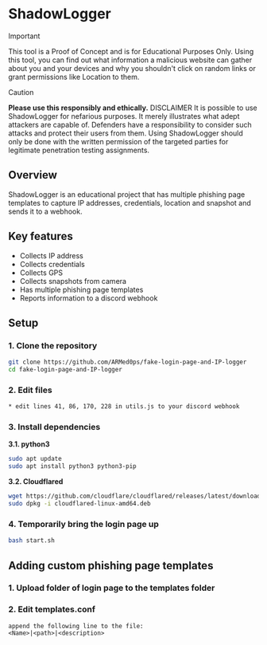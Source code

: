 # ShadowLogger

> [!IMPORTANT]
> This tool is a Proof of Concept and is for Educational Purposes Only.
> Using this tool, you can find out what information a malicious website can gather about you and your devices and why you shouldn't click on random links or grant permissions like Location to them.

> [!CAUTION] 
> **Please use this responsibly and ethically.**
> DISCLAIMER
> It is possible to use ShadowLogger for nefarious purposes. It merely illustrates what adept attackers are capable of. Defenders have a responsibility to consider such attacks and protect their users from them. Using ShadowLogger should only be done with the written permission of the targeted parties for legitimate penetration testing assignments.

## Overview
ShadowLogger is an educational project that has multiple phishing page templates to capture IP addresses, credentials, location and snapshot and sends it to a webhook.

## Key features
- Collects IP address
- Collects credentials
- Collects GPS
- Collects snapshots from camera
- Has multiple phishing page templates
- Reports information to a discord webhook

## Setup

### 1. Clone the repository
```bash
git clone https://github.com/ARMed0ps/fake-login-page-and-IP-logger
cd fake-login-page-and-IP-logger
```
### 2. Edit files
```bash
* edit lines 41, 86, 170, 228 in utils.js to your discord webhook
```
### 3. Install dependencies
**3.1. python3**
```bash
sudo apt update
sudo apt install python3 python3-pip
```
**3.2. Cloudflared**
```bash
wget https://github.com/cloudflare/cloudflared/releases/latest/download/cloudflared-linux-amd64.deb
sudo dpkg -i cloudflared-linux-amd64.deb
```
### 4. Temporarily bring the login page up
```bash
bash start.sh
```

## Adding custom phishing page templates
### 1. Upload folder of login page to the templates folder
### 2. Edit templates.conf
```
append the following line to the file:
<Name>|<path>|<description>
```

